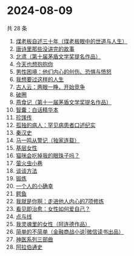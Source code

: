 # 2024-08-09

共 28 条

<!-- BEGIN WEREAD -->
<!-- 最后更新时间 2024-08-09 06:12:33 +0800 -->
1. [煤老板自述三十年（煤老板眼中的世道与人生）](https://weread.qq.com/web/bookDetail/87432450813ab9177g0110f5)
1. [唐诗里那些没讲完的故事](https://weread.qq.com/web/bookDetail/a9732d50813ab90ecg012951)
1. [北鸢（第十届茅盾文学奖提名作品）](https://weread.qq.com/web/bookDetail/bad32b607169946cbad8dad)
1. [今天也想抱抱你](https://weread.qq.com/web/bookDetail/9bc32b40813ab9132g010e03)
1. [男性困境：他们内心的创伤、恐惧与愤怒](https://weread.qq.com/web/bookDetail/d7032000813ab9125g018923)
1. [我想要过这样的人生](https://weread.qq.com/web/bookDetail/b5132b80813ab8eb7g011f50)
1. [古人云：两眼一睁，开始竞争](https://weread.qq.com/web/bookDetail/c2232140813ab8fbeg0103fb)
1. [破圈](https://weread.qq.com/web/bookDetail/50c32af07277058150cb186)
1. [燕食记（第十一届茅盾文学奖提名作品）](https://weread.qq.com/web/bookDetail/05f32020813ab9135g0152ff)
1. [智囊：白话精华本](https://weread.qq.com/web/bookDetail/c38320a0813ab7eb7g019870)
1. [珍馐传](https://weread.qq.com/web/bookDetail/81f32a20813ab911cg012cfb)
1. [孤独的病人：罕见病患者口述纪实](https://weread.qq.com/web/bookDetail/73332b10813ab909fg0175e6)
1. [秦汉史](https://weread.qq.com/web/bookDetail/fbe32090813ab83d3g0100c2)
1. [马一鸣从警记（独家连载）](https://weread.qq.com/web/bookDetail/1a632c20813ab7cf9g01532f)
1. [基层女性](https://weread.qq.com/web/bookDetail/d3c3209072646383d3ce031)
1. [猫咪会吃掉我的眼珠子吗？](https://weread.qq.com/web/bookDetail/61232210813ab7a00g0141ae)
1. [萤火虫小巷](https://weread.qq.com/web/bookDetail/c9f32d00729aa62ac9fb7ca)
1. [谈谈方法](https://weread.qq.com/web/bookDetail/30f32d70813ab8fa4g018415)
1. [锻炼](https://weread.qq.com/web/bookDetail/f2432ab0813ab6e75g012b2d)
1. [一个人的小确幸](https://weread.qq.com/web/bookDetail/94632160813ab90b6g011868)
1. [鳄鱼](https://weread.qq.com/web/bookDetail/44832c50813ab8d99g01612b)
1. [我就是你啊：走进他人内心的7项修炼](https://weread.qq.com/web/bookDetail/6e032890813ab6b7ag0171a5)
1. [看见即治愈：女性如何爱自己？](https://weread.qq.com/web/bookDetail/d6f321e0813ab911bg011896)
1. [点与线](https://weread.qq.com/web/bookDetail/ed632880813ab9043g019980)
1. [我灵魂里的女性（阿连德作品）](https://weread.qq.com/web/bookDetail/ce9328a0813ab8d4ag012722)
1. [简单的不简单（金融商战小说|微信读书出品）](https://weread.qq.com/web/bookDetail/a0632380813ab848ag0104e3)
1. [神医系列三部曲](https://weread.qq.com/web/bookDetail/ce632a3072a59eb7ce65f1a)
1. [阿拉伯通史](https://weread.qq.com/web/bookDetail/4ee32960813ab8ee8g012dec)
<!-- END WEREAD -->